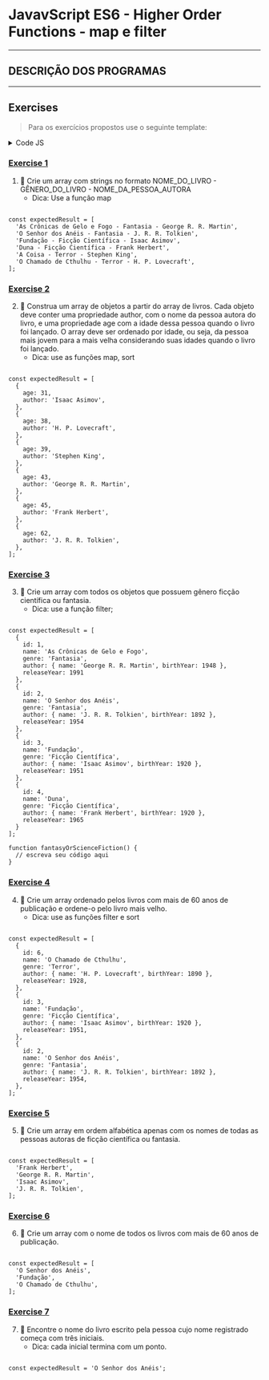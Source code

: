 # JavavScript ES6 - Higher Order Functions - map e filter

---

## DESCRIÇÃO DOS PROGRAMAS

---

## Exercises

> Para os exercícios propostos use o seguinte template:

<details>

<summary>Code JS</summary>

```
const books = [
  {
    id: 1,
    name: 'As Crônicas de Gelo e Fogo',
    genre: 'Fantasia',
    author: {
      name: 'George R. R. Martin',
      birthYear: 1948,
    },
    releaseYear: 1991,
  },
  {
    id: 2,
    name: 'O Senhor dos Anéis',
    genre: 'Fantasia',
    author: {
      name: 'J. R. R. Tolkien',
      birthYear: 1892,
    },
    releaseYear: 1954,
  },
  {
    id: 3,
    name: 'Fundação',
    genre: 'Ficção Científica',
    author: {
      name: 'Isaac Asimov',
      birthYear: 1920,
    },
    releaseYear: 1951,
  },
  {
    id: 4,
    name: 'Duna',
    genre: 'Ficção Científica',
    author: {
      name: 'Frank Herbert',
      birthYear: 1920,
    },
    releaseYear: 1965,
  },
  {
    id: 5,
    name: 'A Coisa',
    genre: 'Terror',
    author: {
      name: 'Stephen King',
      birthYear: 1947,
    },
    releaseYear: 1986,
  },
  {
    id: 6,
    name: 'O Chamado de Cthulhu',
    genre: 'Terror',
    author: {
      name: 'H. P. Lovecraft',
      birthYear: 1890,
    },
    releaseYear: 1928,
  },
];
```

</details>

### [Exercise 1](./exercise1/script.js)

1. 🚀 Crie um array com strings no formato NOME_DO_LIVRO - GÊNERO_DO_LIVRO - NOME_DA_PESSOA_AUTORA
    - Dica: Use a função map

```

const expectedResult = [
  'As Crônicas de Gelo e Fogo - Fantasia - George R. R. Martin',
  'O Senhor dos Anéis - Fantasia - J. R. R. Tolkien',
  'Fundação - Ficção Científica - Isaac Asimov',
  'Duna - Ficção Científica - Frank Herbert',
  'A Coisa - Terror - Stephen King',
  'O Chamado de Cthulhu - Terror - H. P. Lovecraft',
];

```

### [Exercise 2](./exercise2/script.js)

2. 🚀 Construa um array de objetos a partir do array de livros. Cada objeto deve conter uma propriedade author, com o nome da pessoa autora do livro, e uma propriedade age com a idade dessa pessoa quando o livro foi lançado. O array deve ser ordenado por idade, ou seja, da pessoa mais jovem para a mais velha considerando suas idades quando o livro foi lançado.
    - Dica: use as funções map, sort

```

const expectedResult = [
  {
    age: 31,
    author: 'Isaac Asimov',
  },
  {
    age: 38,
    author: 'H. P. Lovecraft',
  },
  {
    age: 39,
    author: 'Stephen King',
  },
  {
    age: 43,
    author: 'George R. R. Martin',
  },
  {
    age: 45,
    author: 'Frank Herbert',
  },
  {
    age: 62,
    author: 'J. R. R. Tolkien',
  },
];

```

### [Exercise 3](./exercise3/script.js)

3. 🚀 Crie um array com todos os objetos que possuem gênero ficção científica ou fantasia.
    - Dica: use a função filter;

```

const expectedResult = [
  {
    id: 1,
    name: 'As Crônicas de Gelo e Fogo',
    genre: 'Fantasia',
    author: { name: 'George R. R. Martin', birthYear: 1948 },
    releaseYear: 1991
  },
  {
    id: 2,
    name: 'O Senhor dos Anéis',
    genre: 'Fantasia',
    author: { name: 'J. R. R. Tolkien', birthYear: 1892 },
    releaseYear: 1954
  },
  {
    id: 3,
    name: 'Fundação',
    genre: 'Ficção Científica',
    author: { name: 'Isaac Asimov', birthYear: 1920 },
    releaseYear: 1951
  },
  {
    id: 4,
    name: 'Duna',
    genre: 'Ficção Científica',
    author: { name: 'Frank Herbert', birthYear: 1920 },
    releaseYear: 1965
  }
];

function fantasyOrScienceFiction() {
  // escreva seu código aqui
}
```

### [Exercise 4](./exercise4/script.js)

4. 🚀 Crie um array ordenado pelos livros com mais de 60 anos de publicação e ordene-o pelo livro mais velho.
    - Dica: use as funções filter e sort

```

const expectedResult = [
  {
    id: 6,
    name: 'O Chamado de Cthulhu',
    genre: 'Terror',
    author: { name: 'H. P. Lovecraft', birthYear: 1890 },
    releaseYear: 1928,
  },
  {
    id: 3,
    name: 'Fundação',
    genre: 'Ficção Científica',
    author: { name: 'Isaac Asimov', birthYear: 1920 },
    releaseYear: 1951,
  },
  {
    id: 2,
    name: 'O Senhor dos Anéis',
    genre: 'Fantasia',
    author: { name: 'J. R. R. Tolkien', birthYear: 1892 },
    releaseYear: 1954,
  },
];

```

### [Exercise 5](./exercise5/script.js)

5. 🚀 Crie um array em ordem alfabética apenas com os nomes de todas as pessoas autoras de ficção científica ou fantasia.

```

const expectedResult = [
  'Frank Herbert',
  'George R. R. Martin',
  'Isaac Asimov',
  'J. R. R. Tolkien',
];

```

### [Exercise 6](./exercise6/script.js)

6. 🚀 Crie um array com o nome de todos os livros com mais de 60 anos de publicação.

```

const expectedResult = [
  'O Senhor dos Anéis',
  'Fundação',
  'O Chamado de Cthulhu',
];

```

### [Exercise 7](./exercise7/script.js)

7. 🚀 Encontre o nome do livro escrito pela pessoa cujo nome registrado começa com três iniciais.
    - Dica: cada inicial termina com um ponto.

```

const expectedResult = 'O Senhor dos Anéis';

```